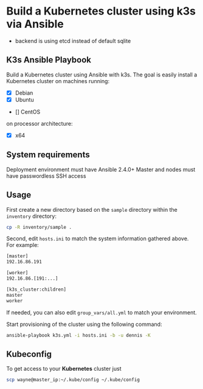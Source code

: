 # Build a Kubernetes cluster using k3s via Ansible
- backend is using etcd instead of default sqlite

## K3s Ansible Playbook

Build a Kubernetes cluster using Ansible with k3s. The goal is easily install a Kubernetes cluster on machines running:

- [X] Debian
- [X] Ubuntu
- [] CentOS

on processor architecture:

- [X] x64

## System requirements

Deployment environment must have Ansible 2.4.0+
Master and nodes must have passwordless SSH access

## Usage

First create a new directory based on the `sample` directory within the `inventory` directory:

```bash
cp -R inventory/sample .
```

Second, edit `hosts.ini` to match the system information gathered above. For example:

```bash
[master]
192.16.86.191

[worker]
192.16.86.[191:...]

[k3s_cluster:children]
master
worker
```

If needed, you can also edit `group_vars/all.yml` to match your environment.

Start provisioning of the cluster using the following command:

```bash
ansible-playbook k3s.yml -i hosts.ini -b -u dennis -K
```

## Kubeconfig

To get access to your **Kubernetes** cluster just

```bash
scp wayne@master_ip:~/.kube/config ~/.kube/config
```
